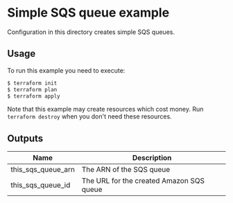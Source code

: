 # Simple SQS queue example

Configuration in this directory creates simple SQS queues.

## Usage

To run this example you need to execute:

```bash
$ terraform init
$ terraform plan
$ terraform apply
```

Note that this example may create resources which cost money. Run `terraform destroy` when you don't need these resources.

<!-- BEGINNING OF PRE-COMMIT-TERRAFORM DOCS HOOK -->

## Outputs

| Name | Description |
|------|-------------|
| this_sqs_queue_arn | The ARN of the SQS queue |
| this_sqs_queue_id | The URL for the created Amazon SQS queue |

<!-- END OF PRE-COMMIT-TERRAFORM DOCS HOOK -->
